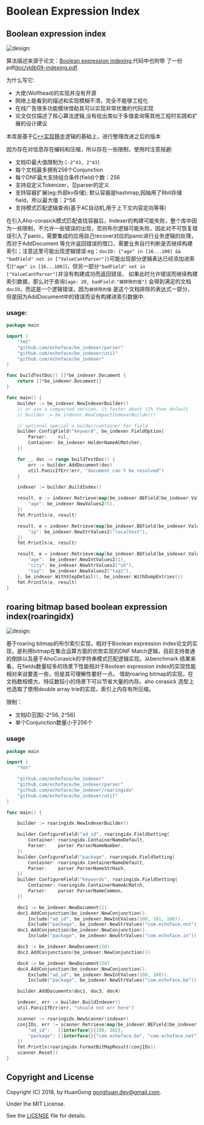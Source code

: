 # Boolean Expression Index

## Boolean expression index

![design](./doc/yahoo-indexer.png):

算法描述来源于论文：[Boolean expression indexing](https://theory.stanford.edu/~sergei/papers/vldb09-indexing.pdf),代码中也附带
了一份pdf[doc/vldb09-indexing.pdf](doc/vldb09-indexing.pdf).

为什么写它:
- 大佬(Wolfhead)的实现并没有开源
- 网络上能看到的描述和实现模糊不清，完全不能够工程化
- 在线广告很多功能模块借助其可以实现非常优雅的代码实现
- 论文仅仅描述了核心算法逻辑,没有给出类似于多值查询等其他工程时实践和扩展的设计建议

本库是基于[C++实现移步](https://github.com/echoface/ltio/blob/master/components/boolean_indexer)逻辑的基础上，进行整理改进之后的版本

因为存在对信息存在编码和压缩，所以存在一些限制，使用时注意规避:
- 文档ID最大值限制为:`[-2^43, 2^43]`
- 每个文档最多拥有256个Conjunction
- 每个DNF最大支持组合条件(field)个数：256
- 支持自定义Tokenizer，见parser的定义
- 支持容器扩展(eg:外部kv存储); 默认容器是hashmap,因抽用了8bit存储field，所以最大值：2^56
- 支持模式匹配逻辑查询(基于AC自动机,用于上下文内容定向等等)

在引入Aho-corasick模式匹配查找容器后，Indexer的构建可能失败，整个库中因为一些限制，不允许一些错误的出现，否则布尔逻辑可能失败，因此对不可恢复错误引入了panic，需要集成的应用自己recover对应的panic进行业务逻辑的处理，而对于AddDocument 等允许返回错误的借口，需要业务自行判断是否继续构建索引；注意这里可能出现逻辑错误:eg：`docID: {"age" in [16...100] && "badField" not in ["ValueCantParser"]}`可能出现部分逻辑表达已经添加进索引(`"age" in [16...100]`)，但另一部分`"badField" not in ["ValueCantParser"]`并没有构建成功而返回错误， 如果此时允许错误而继续构建索引数据，那么对于查询`{age: 20, badField:"被排除的值"}` 会得到满足的文档`docID`，而这是一个逻辑错误，因为`被排除的值` 是这个文档排除的表达式一部分，但是因为AddDocument中的错误而没有构建进索引数据中.

### usage:

```go
package main

import (
	"fmt"
	"github.com/echoface/be_indexer/parser"
	"github.com/echoface/be_indexer/util"
	"github.com/echoface/be_indexer"
)

func buildTestDoc() []*be_indexer.Document {
	return []*be_indexer.Document{}
}

func main() {
	builder := be_indexer.NewIndexerBuilder()
	// or use a compacted version, it faster about 12% than default
	// builder := be_indexer.NewCompactIndexerBuilder()

	// optional special a holder/container for field
	builder.ConfigField("keyword", be_indexer.FieldOption{
		Parser:    nil,
		Container: be_indexer.HolderNameACMatcher,
	})

	for _, doc := range buildTestDoc() {
		err := builder.AddDocument(doc)
		util.PanicIfErr(err, "document can't be resolved")
	}

	indexer := builder.BuildIndex()

	result, e := indexer.Retrieve(map[be_indexer.BEField]be_indexer.Values{
		"age": be_indexer.NewValues2(5),
	})
	fmt.Println(e, result)

	result, e = indexer.Retrieve(map[be_indexer.BEField]be_indexer.Values{
		"ip": be_indexer.NewStrValues2("localhost"),
	})
	fmt.Println(e, result)

	result, e = indexer.Retrieve(map[be_indexer.BEField]be_indexer.Values{
		"age":  be_indexer.NewIntValues2(1),
		"city": be_indexer.NewStrValues2("sh"),
		"tag":  be_indexer.NewValues2("tag1"),
	}, be_indexer.WithStepDetail(), be_indexer.WithDumpEntries())
	fmt.Println(e, result)
}
```


## roaring bitmap based boolean expression index(roaringidx)

![design](./doc/indexer_design.png):

基于roaring bitmap的布尔索引实现，相对于Boolean expression index论文的实现，是利用bitmap在集合运算方面的优势实现的DNF Match逻辑，目前支持普通的倒排以及基于AhoCorasick的字符串模式匹配逻辑实现。从benchmark 结果来看，在fields数量较多的场景下性能相对于Boolean expression index的实现性能相对来说要差一些，但是其可理解性要好一点。 借助roaring bitmap的实现，在文档数规模大、特征数较小的场景下可以节省大量的内存。aho corasick 选型上也选取了使用double array trie的实现，索引上内存有所压缩。

限制：
- 文档ID范围[-2^56, 2^56]
- 单个Conjunction数量小于256个

### usage
```go
package main

import (
	"fmt"

	"github.com/echoface/be_indexer"
	"github.com/echoface/be_indexer/parser"
	"github.com/echoface/be_indexer/roaringidx"
	"github.com/echoface/be_indexer/util"
)

func main() {

	builder := roaringidx.NewIndexerBuilder()

	builder.ConfigureField("ad_id", roaringidx.FieldSetting{
		Container: roaringidx.ContainerNameDefault,
		Parser:    parser.ParserNameNumber,
	})
	builder.ConfigureField("package", roaringidx.FieldSetting{
		Container: roaringidx.ContainerNameDefault,
		Parser:    parser.ParserNameStrHash,
	})
	builder.ConfigureField("keywords", roaringidx.FieldSetting{
		Container: roaringidx.ContainerNameAcMatch,
		Parser:    parser.ParserNameCommon,
	})

	doc1 := be_indexer.NewDocument(1)
	doc1.AddConjunction(be_indexer.NewConjunction().
		Include("ad_id", be_indexer.NewIntValues(100, 101, 108)).
		Exclude("package", be_indexer.NewStrValues("com.echoface.not")))
	doc1.AddConjunction(be_indexer.NewConjunction().
		Include("package", be_indexer.NewStrValues("com.echoface.in")))

	doc3 := be_indexer.NewDocument(20)
	doc3.AddConjunctions(be_indexer.NewConjunction())

	doc4 := be_indexer.NewDocument(50)
	doc4.AddConjunction(be_indexer.NewConjunction().
		Exclude("ad_id", be_indexer.NewIntValues(100, 108)).
		Include("package", be_indexer.NewStrValues("com.echoface.be")))

	builder.AddDocuments(doc1, doc3, doc4)

	indexer, err := builder.BuildIndexer()
	util.PanicIfErr(err, "should not err here")

	scanner := roaringidx.NewScanner(indexer)
	conjIDs, err := scanner.Retrieve(map[be_indexer.BEField]be_indexer.Values{
		"ad_id":   []interface{}{100, 102},
		"package": []interface{}{"com.echoface.be", "com.echoface.not"},
	})
	fmt.Println(roaringidx.FormatBitMapResult(conjIDs))
	scanner.Reset()
}
```


## Copyright and License

Copyright (C) 2018, by HuanGong [gonghuan.dev@gmail.com](mailto:gonghuan.dev@gmail.com).

Under the MIT License.

See the [LICENSE](LICENSE) file for details.
